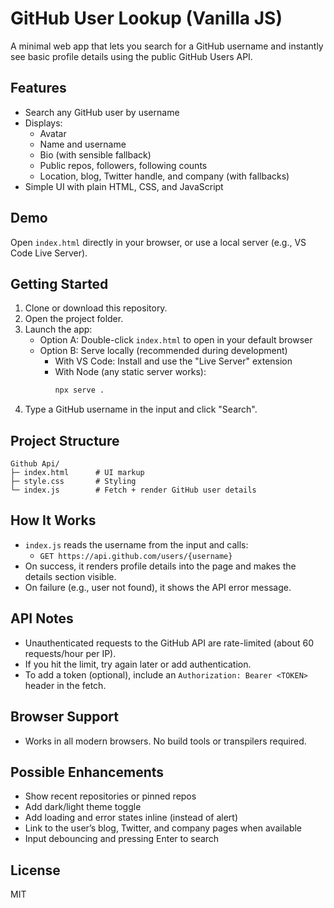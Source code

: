 # GitHub User Lookup (Vanilla JS)

A minimal web app that lets you search for a GitHub username and instantly see basic profile details using the public GitHub Users API.

## Features

- Search any GitHub user by username
- Displays:
  - Avatar
  - Name and username
  - Bio (with sensible fallback)
  - Public repos, followers, following counts
  - Location, blog, Twitter handle, and company (with fallbacks)
- Simple UI with plain HTML, CSS, and JavaScript

## Demo

Open `index.html` directly in your browser, or use a local server (e.g., VS Code Live Server).

## Getting Started

1. Clone or download this repository.
2. Open the project folder.
3. Launch the app:
   - Option A: Double-click `index.html` to open in your default browser
   - Option B: Serve locally (recommended during development)
     - With VS Code: Install and use the "Live Server" extension
     - With Node (any static server works):
       ```bash
       npx serve .
       ```
4. Type a GitHub username in the input and click "Search".

## Project Structure

```
Github Api/
├─ index.html      # UI markup
├─ style.css       # Styling
└─ index.js        # Fetch + render GitHub user details
```

## How It Works

- `index.js` reads the username from the input and calls:
  - `GET https://api.github.com/users/{username}`
- On success, it renders profile details into the page and makes the details section visible.
- On failure (e.g., user not found), it shows the API error message.

## API Notes

- Unauthenticated requests to the GitHub API are rate-limited (about 60 requests/hour per IP).
- If you hit the limit, try again later or add authentication.
- To add a token (optional), include an `Authorization: Bearer <TOKEN>` header in the fetch.

## Browser Support

- Works in all modern browsers. No build tools or transpilers required.

## Possible Enhancements

- Show recent repositories or pinned repos
- Add dark/light theme toggle
- Add loading and error states inline (instead of alert)
- Link to the user’s blog, Twitter, and company pages when available
- Input debouncing and pressing Enter to search

## License

MIT
